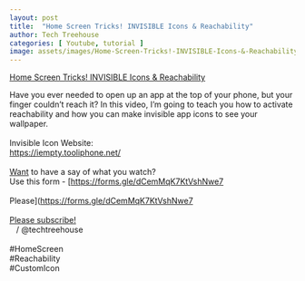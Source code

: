 ```yaml
---
layout: post
title:  "Home Screen Tricks! INVISIBLE Icons & Reachability"
author: Tech Treehouse
categories: [ Youtube, tutorial ]
image: assets/images/Home-Screen-Tricks!-INVISIBLE-Icons-&-Reachability.jpg
---
```


[Home Screen Tricks! INVISIBLE Icons & Reachability](https://youtube.com/watch?v=rSKJIzOFpfo)

Have you ever needed to open up an app at the top of your phone, but your finger couldn’t reach it? In this video, I’m going to teach you how to activate reachability and how you can make invisible app icons to see your wallpaper.<br><br>Invisible Icon Website:<br>[https://iempty.tooliphone.net/<br><br>Want](https://iempty.tooliphone.net/<br><br>Want) to have a say of what you watch?<br>Use this form - [https://forms.gle/dCemMqK7KtVshNwe7<br><br>Please](https://forms.gle/dCemMqK7KtVshNwe7<br><br>[Please subscribe!](https://youtube.com/techtreehouse/?sub_confirmation=1)<br>   / @techtreehouse  <br><br>#HomeScreen<br>#Reachability<br>#CustomIcon
